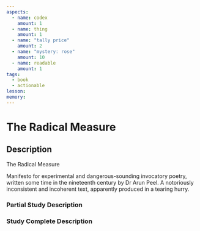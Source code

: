 ```yaml
---
aspects:
  - name: codex
    amount: 1
  - name: thing
    amount: 1
  - name: "tally price"
    amount: 2
  - name: "mystery: rose"
    amount: 10
  - name: readable
    amount: 1
tags:
  - book
  - actionable
lesson: 
memory: 
---
```


# The Radical Measure

## Description
The Radical Measure

Manifesto for experimental and dangerous-sounding invocatory poetry, written some time in the nineteenth century by Dr Arun Peel. A notoriously inconsistent and incoherent text, apparently produced in a tearing hurry.
### Partial Study Description

### Study Complete Description
